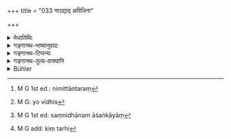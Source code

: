 +++
title = "033 नाऽद्याद् अविधिना"

+++

<details><summary>मेधातिथिः</summary>

पूर्वोक्ताद् देवाद्यर्चनशिष्टात् ब्राह्मणकामनादिनिमित्तात् अन्तरं[^९९] यद् भक्षणं सो ऽविधिस्[^१००] तेन नाश्नीयात् मांसम् । उक्तानुवादो ऽयम् । **आपदि** प्राणात्यये देवाद्यर्चनम् अपि नापेक्ष्यम् ।


[^१००]:
     M G: yo vidhis


[^९९]:
     M G 1st ed.: nimittāntaraṃ

- <u>ननु</u> चैतद् अपि निमित्ततयोक्तम् एव । ततश् च विधिर् एवायं नाविधिः ।

- <u>सत्यम्</u> । प्रोक्षितसंबन्धाद् गोऽव्यजस्यैव तत्र संनिधानाशङ्कायां[^१०१] शशादिविषये ऽभ्यनुज्ञानार्थम् **अनापदीत्य्** उच्यते । 


[^१०१]:
     M G 1st ed: saṃnidhānam āśaṅkāyāṃ

- [^१०२]विध्यर्थानुष्ठानपरो **विधिज्ञ** उच्यते । तथा लौकिकानुष्ठाने ऽपि जानातिर् उपचारात् प्रयुज्यते । एष स तज्जानातीति अनुष्ठानपरे प्रयुञ्जते । 


[^१०२]:
     M G add: kiṃ tarhi

- अत्र फलकथायाम् — **जग्ध्वा** अशास्त्रीयेण निमित्तेन । **प्रेतो** मृतस् **तैः** प्राणिभिर् **अवशो ऽद्यते** । येन विषयेण यो येषां मांसम् अश्नाति तस्य विविधा पीडा भवति, एतावन्मात्रपरम् एतत् । अन्यथा प्रायेण छागादिमांसम् अश्नाति लोकाः, न च छागादयो मांसाशिनः । अथ वा तत्क्ष्तेन पापेन क्रव्याद्भिर् अप्य् अद्यमानस् तैर् अद्यत इत्य् उच्यते ॥ ५.३३ ॥
</details>

<details><summary>गङ्गानथ-भाष्यानुवादः</summary>

That is called ‘*unlawful*’ which is done apart from the above-sanctioned occasions—of the worshipping of the Gods, the wish of the Brāhmaṇas and so forth; and in this ‘unlawful’ manner one shall not eat meat.

This is only a reiteration of what has been said before.

‘*In* *normal times*’.—In abnormal times of distress, when one’s life is in danger, he need not wait for the worship of the Gods etc.

“*Danger to life* has already been sanctioned as one of the occasions on which meat may be eaten; so that such eating would be quite *lawful*, not *unlawful*.”

True; but what has been said on the previous occasion was in connection with the *consecrated* meat of the cow, the sheep and the goat; and in the present text the phrase ‘*in* *normal times*’ has been added with a view to extend the sanction to the meat of the hare and other animals also.

It is not the mere *knower* of the law that is called ‘*conversant with the late*’ but one who, in practice acts up to the law. In connection with ordinary worldly acts also the term ‘know,’ ‘be conversant with,’ is used in this sense; when it is said of a man ‘he knows this’, what is meant is that ‘he acts up to it’.

When the question arises regarding the effect of the act in question, the text says —‘*Having eaten meat unlawfully*,’—*i.e*. in a manner not prescribed in the scriptures—‘*he shall, on death*, *he devoured*’, by those animals. All that is meant—is that when a man eats meat in an unlawful manner, he suffers various kinds of pain. If these were not meant by the passage (and if it were taken in its literal sense),—then, in as much us it is the meat of the goat that is commonly eaten by people, and the goat is a not carnivorous animal \[how could it ‘devour’ its eater?\]

Or, the meaning may be that the eater, by virtue of the sin of that act, comes to be devoured by carnivorous animals; and as this would be the result of his having eaten the goat, he would be described as being devoured by the goat.—(33)
</details>

<details><summary>गङ्गानथ-टिप्पन्यः</summary>

This verse is quoted in *Vīramitrodaya* (Āhnika, p. 531);—in
*Smṛtitattva* (p. 449);—and in *Smṛtisāroddhāra* (p. 301).
</details>

<details><summary>गङ्गानथ-तुल्य-वाक्यानि</summary>

*Yama* (Vīramitrodaya-Āhnika, pp. 5-30).—‘One should not eat
needlessly-prepared meat.’

*Āpastamba* (1.16.16).—‘He shall not eat meat which has been cut with a
knife used for killing.’

*Viṣṇu* (51.59).—‘The Brāhmaṇa shall never eat meat that has not been
consecrated with mantras; that however which has been duly consecrated he shall eat, following the eternal law.’
</details>

<details><summary>Bühler</summary>

033	A twice-born man who knows the law, must not eat meat except in conformity with the law; for if he has eaten it unlawfully, he will, unable to save himself, be eaten after death by his (victims).
</details>
